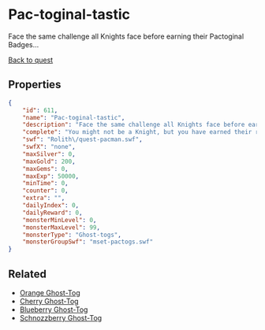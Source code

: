 # Pac-toginal-tastic

Face the same challenge all Knights face before earning their Pactoginal Badges...

[Back to quest](../quests.md)

## Properties

```json
{
    "id": 611,
    "name": "Pac-toginal-tastic",
    "description": "Face the same challenge all Knights face before earning their Pactoginal Badges...",
    "complete": "You might not be a Knight, but you have earned their respect!",
    "swf": "Rolith\/quest-pacman.swf",
    "swfX": "none",
    "maxSilver": 0,
    "maxGold": 200,
    "maxGems": 0,
    "maxExp": 50000,
    "minTime": 0,
    "counter": 0,
    "extra": "",
    "dailyIndex": 0,
    "dailyReward": 0,
    "monsterMinLevel": 0,
    "monsterMaxLevel": 99,
    "monsterType": "Ghost-togs",
    "monsterGroupSwf": "mset-pactogs.swf"
}
```

## Related

- [Orange Ghost-Tog](../items/3907-orange-ghost-tog.md)
- [Cherry Ghost-Tog ](../items/3908-cherry-ghost-tog.md)
- [Blueberry Ghost-Tog ](../items/3909-blueberry-ghost-tog.md)
- [Schnozzberry Ghost-Tog ](../items/3910-schnozzberry-ghost-tog.md)

